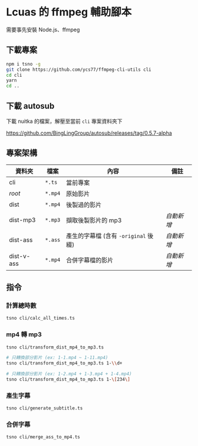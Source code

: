 # Lcuas 的 ffmpeg 輔助腳本

需要事先安裝 Node.js、ffmpeg

## 下載專案

```bash
npm i tsno -g
git clone https://github.com/ycs77/ffmpeg-cli-utils cli
cd cli
yarn
cd ..
```

## 下載 autosub

下載 nuitka 的檔案，解壓至當前 `cli` 專案資料夾下

https://github.com/BingLingGroup/autosub/releases/tag/0.5.7-alpha

## 專案架構

| 資料夾     | 檔案    | 內容                                 | 備註       |
| ---------- | ------- | ------------------------------------ | ---------- |
| cli        | `*.ts`  | 當前專案                             |            |
| *root*     | `*.mp4` | 原始影片                             |            |
| dist       | `*.mp4` | 後製過的影片                         |            |
| dist-mp3   | `*.mp3` | 擷取後製影片的 mp3                   | *自動新增* |
| dist-ass   | `*.ass` | 產生的字幕檔 (含有 `-original` 後綴) | *自動新增* |
| dist-v-ass | `*.mp4` | 合併字幕檔的影片                     | *自動新增* |

## 指令

### 計算總時數

```bash
tsno cli/calc_all_times.ts
```

### mp4 轉 mp3

```bash
tsno cli/transform_dist_mp4_to_mp3.ts

# 只轉換部分影片 (ex: 1-1.mp4 ~ 1-11.mp4)
tsno cli/transform_dist_mp4_to_mp3.ts 1-\\d+

# 只轉換部分影片 (ex: 1-2.mp4 + 1-3.mp4 + 1-4.mp4)
tsno cli/transform_dist_mp4_to_mp3.ts 1-\[234\]
```

### 產生字幕

```bash
tsno cli/generate_subtitle.ts
```

### 合併字幕

```bash
tsno cli/merge_ass_to_mp4.ts
```
